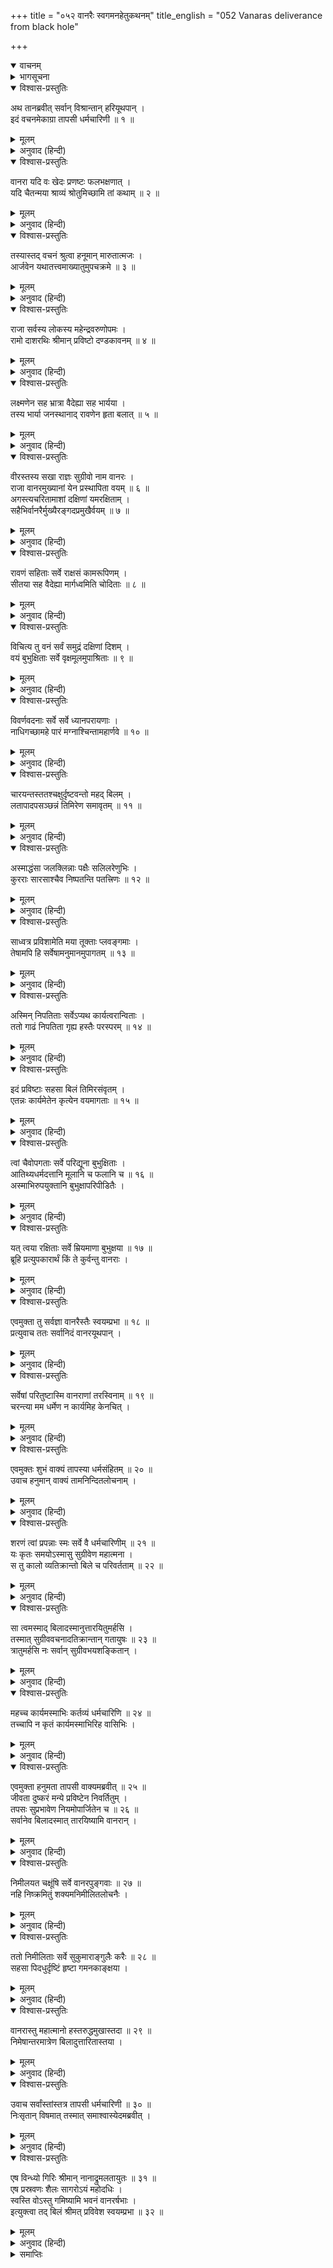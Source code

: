 +++
title = "०५२ वानरैः स्वगमनहेतुकथनम्"
title_english = "052 Vanaras deliverance from black hole"

+++
<details open><summary>वाचनम्</summary>
<div caption="श्रीराम-हरिसीताराममूर्ति-घनपाठिभ्यां वचनम्" class="audioEmbed" src="https://archive.org/download/Ramayana-recitation-Sriram-harisItArAmamUrti-Ghanapaati-v2/Kanda_4/Kanda_4_KSK-052-Vanaraihi_Swagamana_Hethu_Kathanam.mp3"></div>
</details>

<details><summary>भागसूचना</summary>

52. तापसी स्वयंप्रभाके पूछनेपर वानरोंका उसे अपना वृत्तान्त बताना और उसके प्रभावसे गुफाके बाहर निकलकर समुद्रतटपर पहुँचना
</details>

<details open><summary>विश्वास-प्रस्तुतिः</summary>

अथ तानब्रवीत् सर्वान् विश्रान्तान् हरियूथपान् ।  
इदं वचनमेकाग्रा तापसी धर्मचारिणी ॥ १ ॥
</details>

<details><summary>मूलम्</summary>

अथ तानब्रवीत् सर्वान् विश्रान्तान् हरियूथपान् ।  
इदं वचनमेकाग्रा तापसी धर्मचारिणी ॥ १ ॥
</details>

<details><summary>अनुवाद (हिन्दी)</summary>

तत्पश्चात् जब सब वानर-यूथपति खा-पीकर विश्राम कर चुके, तब धर्मका आचरण करनेवाली वह एकाग्रहृदया तपस्विनी उन सबसे इस प्रकार बोली— ॥ १ ॥
</details>

<details open><summary>विश्वास-प्रस्तुतिः</summary>

वानरा यदि वः खेदः प्रणष्टः फलभक्षणात् ।  
यदि चैतन्मया श्राव्यं श्रोतुमिच्छामि तां कथाम् ॥ २ ॥
</details>

<details><summary>मूलम्</summary>

वानरा यदि वः खेदः प्रणष्टः फलभक्षणात् ।  
यदि चैतन्मया श्राव्यं श्रोतुमिच्छामि तां कथाम् ॥ २ ॥
</details>

<details><summary>अनुवाद (हिन्दी)</summary>

‘वानरो! यदि फल खानेसे तुम्हारी थकावट दूर हो गयी हो और यदि तुम्हारा वृत्तान्त मेरे सुनने योग्य हो तो मैं उसे सुनना चाहती हूँ’ ॥ २ ॥
</details>

<details open><summary>विश्वास-प्रस्तुतिः</summary>

तस्यास्तद् वचनं श्रुत्वा हनूमान् मारुतात्मजः ।  
आर्जवेन यथातत्त्वमाख्यातुमुपचक्रमे ॥ ३ ॥
</details>

<details><summary>मूलम्</summary>

तस्यास्तद् वचनं श्रुत्वा हनूमान् मारुतात्मजः ।  
आर्जवेन यथातत्त्वमाख्यातुमुपचक्रमे ॥ ३ ॥
</details>

<details><summary>अनुवाद (हिन्दी)</summary>

उसकी यह बात सुनकर पवनकुमार हनुमान् जी बड़ी सरलताके साथ यथार्थ बात कहने लगे— ॥ ३ ॥
</details>

<details open><summary>विश्वास-प्रस्तुतिः</summary>

राजा सर्वस्य लोकस्य महेन्द्रवरुणोपमः ।  
रामो दाशरथिः श्रीमान् प्रविष्टो दण्डकावनम् ॥ ४ ॥
</details>

<details><summary>मूलम्</summary>

राजा सर्वस्य लोकस्य महेन्द्रवरुणोपमः ।  
रामो दाशरथिः श्रीमान् प्रविष्टो दण्डकावनम् ॥ ४ ॥
</details>

<details><summary>अनुवाद (हिन्दी)</summary>

‘देवि! सम्पूर्ण जगत् के राजा दशरथनन्दन श्रीमान् भगवान् राम, जो देवराज इन्द्र और वरुणके समान तेजस्वी हैं, दण्डकारण्यमें पधारे थे ॥ ४ ॥
</details>

<details open><summary>विश्वास-प्रस्तुतिः</summary>

लक्ष्मणेन सह भ्रात्रा वैदेह्या सह भार्यया ।  
तस्य भार्या जनस्थानाद् रावणेन हृता बलात् ॥ ५ ॥
</details>

<details><summary>मूलम्</summary>

लक्ष्मणेन सह भ्रात्रा वैदेह्या सह भार्यया ।  
तस्य भार्या जनस्थानाद् रावणेन हृता बलात् ॥ ५ ॥
</details>

<details><summary>अनुवाद (हिन्दी)</summary>

‘उनके साथ उनके छोटे भाई लक्ष्मण तथा उनकी धर्मपत्नी विदेहनन्दिनी सीता भी थीं । जनस्थानमें आकर रावणने उनकी स्त्रीका बलपूर्वक अपहरण कर लिया ॥ ५ ॥
</details>

<details open><summary>विश्वास-प्रस्तुतिः</summary>

वीरस्तस्य सखा राज्ञः सुग्रीवो नाम वानरः ।  
राजा वानरमुख्यानां येन प्रस्थापिता वयम् ॥ ६ ॥  
अगस्त्यचरितामाशां दक्षिणां यमरक्षिताम् ।  
सहैभिर्वानरैर्मुख्यैरङ्गदप्रमुखैर्वयम् ॥ ७ ॥
</details>

<details><summary>मूलम्</summary>

वीरस्तस्य सखा राज्ञः सुग्रीवो नाम वानरः ।  
राजा वानरमुख्यानां येन प्रस्थापिता वयम् ॥ ६ ॥  
अगस्त्यचरितामाशां दक्षिणां यमरक्षिताम् ।  
सहैभिर्वानरैर्मुख्यैरङ्गदप्रमुखैर्वयम् ॥ ७ ॥
</details>

<details><summary>अनुवाद (हिन्दी)</summary>

‘श्रेष्ठ वानरोंके राजा वानरजातीय वीरवर सुग्रीव महाराज श्रीरामचन्द्रजीके मित्र हैं, जिन्होंने इन अङ्गद आदि प्रधान वीरोंके साथ हमलोगोंको सीताकी खोज करनेके लिये अगस्त्यसेवित और यमराजद्वारा सुरक्षित दक्षिण दिशामें भेजा है ॥ ६-७ ॥
</details>

<details open><summary>विश्वास-प्रस्तुतिः</summary>

रावणं सहिताः सर्वे राक्षसं कामरूपिणम् ।  
सीतया सह वैदेह्या मार्गध्वमिति चोदिताः ॥ ८ ॥
</details>

<details><summary>मूलम्</summary>

रावणं सहिताः सर्वे राक्षसं कामरूपिणम् ।  
सीतया सह वैदेह्या मार्गध्वमिति चोदिताः ॥ ८ ॥
</details>

<details><summary>अनुवाद (हिन्दी)</summary>

‘उन्होंने आज्ञा दी थी कि तुम सब लोग एक साथ रहकर विदेहकुमारी सीतासहित उस इच्छानुसार रूप धारण करनेवाले राक्षसराज रावणका पता लगाना ॥ ८ ॥
</details>

<details open><summary>विश्वास-प्रस्तुतिः</summary>

विचित्य तु वनं सर्वं समुद्रं दक्षिणां दिशम् ।  
वयं बुभुक्षिताः सर्वे वृक्षमूलमुपाश्रिताः ॥ ९ ॥
</details>

<details><summary>मूलम्</summary>

विचित्य तु वनं सर्वं समुद्रं दक्षिणां दिशम् ।  
वयं बुभुक्षिताः सर्वे वृक्षमूलमुपाश्रिताः ॥ ९ ॥
</details>

<details><summary>अनुवाद (हिन्दी)</summary>

‘हमने यहाँका सारा जंगल छान डाला । अब दक्षिण दिशामें समुद्रके भीतर उनका अन्वेषण करना है । अबतक सीताका कुछ पता नहीं लगा और हमलोग भूख-प्याससे पीड़ित हो गये । अन्तमें हम सब-के-सब एक वृक्षके नीचे थककर बैठ गये ॥ ९ ॥
</details>

<details open><summary>विश्वास-प्रस्तुतिः</summary>

विवर्णवदनाः सर्वे सर्वे ध्यानपरायणाः ।  
नाधिगच्छामहे पारं मग्नाश्चिन्तामहार्णवे ॥ १० ॥
</details>

<details><summary>मूलम्</summary>

विवर्णवदनाः सर्वे सर्वे ध्यानपरायणाः ।  
नाधिगच्छामहे पारं मग्नाश्चिन्तामहार्णवे ॥ १० ॥
</details>

<details><summary>अनुवाद (हिन्दी)</summary>

‘हमारे मुखकी कान्ति फीकी पड़ गयी । हम सभी चिन्तामें मग्न हो गये । चिन्ताके महासागरमें डूबकर हम उसका पार नहीं पा रहे थे ॥ १० ॥
</details>

<details open><summary>विश्वास-प्रस्तुतिः</summary>

चारयन्तस्ततश्चक्षुर्दृष्टवन्तो महद् बिलम् ।  
लतापादपसञ्छन्नं तिमिरेण समावृतम् ॥ ११ ॥
</details>

<details><summary>मूलम्</summary>

चारयन्तस्ततश्चक्षुर्दृष्टवन्तो महद् बिलम् ।  
लतापादपसञ्छन्नं तिमिरेण समावृतम् ॥ ११ ॥
</details>

<details><summary>अनुवाद (हिन्दी)</summary>

‘इसी समय चारों ओर दृष्टि दौड़ानेपर हमको यह विशाल गुफा दिखायी पड़ी, जो लता और वृक्षोंसे ढकी हुई तथा अन्धकारसे आच्छन्न थी ॥ ११ ॥
</details>

<details open><summary>विश्वास-प्रस्तुतिः</summary>

अस्माद्धंसा जलक्लिन्नाः पक्षैः सलिलरेणुभिः ।  
कुरराः सारसाश्चैव निष्पतन्ति पतत्त्रिणः ॥ १२ ॥
</details>

<details><summary>मूलम्</summary>

अस्माद्धंसा जलक्लिन्नाः पक्षैः सलिलरेणुभिः ।  
कुरराः सारसाश्चैव निष्पतन्ति पतत्त्रिणः ॥ १२ ॥
</details>

<details><summary>अनुवाद (हिन्दी)</summary>

‘थोड़ी ही देरमें इस गुफासे हंस, कुरर और सारस आदि पक्षी निकले, जिनके पंख जलसे भीगे थे और उनमें कीचड़ लगी हुई थी ॥ १२ ॥
</details>

<details open><summary>विश्वास-प्रस्तुतिः</summary>

साध्वत्र प्रविशामेति मया तूक्ताः प्लवङ्गमाः ।  
तेषामपि हि सर्वेषामनुमानमुपागतम् ॥ १३ ॥
</details>

<details><summary>मूलम्</summary>

साध्वत्र प्रविशामेति मया तूक्ताः प्लवङ्गमाः ।  
तेषामपि हि सर्वेषामनुमानमुपागतम् ॥ १३ ॥
</details>

<details><summary>अनुवाद (हिन्दी)</summary>

‘तब मैंने वानरोंसे कहा, ‘अच्छा होगा कि हमलोग इसके भीतर प्रवेश करें’ । इन सब वानरोंको भी यह अनुमान हो गया कि गुफाके भीतर पानी है ॥ १३ ॥
</details>

<details open><summary>विश्वास-प्रस्तुतिः</summary>

अस्मिन् निपतिताः सर्वेऽप्यथ कार्यत्वरान्विताः ।  
ततो गाढं निपतिता गृह्य हस्तैः परस्परम् ॥ १४ ॥
</details>

<details><summary>मूलम्</summary>

अस्मिन् निपतिताः सर्वेऽप्यथ कार्यत्वरान्विताः ।  
ततो गाढं निपतिता गृह्य हस्तैः परस्परम् ॥ १४ ॥
</details>

<details><summary>अनुवाद (हिन्दी)</summary>

‘हम सब लोग अपने कार्यकी सिद्धिके लिये उतावले थे ही, अतः इस गुफामें कूद पड़े । अपने हाथोंसे एक-दूसरेको दृढ़तापूर्वक पकड़कर हम गुफामें आगे बढ़ने लगे ॥ १४ ॥
</details>

<details open><summary>विश्वास-प्रस्तुतिः</summary>

इदं प्रविष्टाः सहसा बिलं तिमिरसंवृतम् ।  
एतन्नः कार्यमेतेन कृत्येन वयमागताः ॥ १५ ॥
</details>

<details><summary>मूलम्</summary>

इदं प्रविष्टाः सहसा बिलं तिमिरसंवृतम् ।  
एतन्नः कार्यमेतेन कृत्येन वयमागताः ॥ १५ ॥
</details>

<details><summary>अनुवाद (हिन्दी)</summary>

‘इस तरह सहसा हमलोगोंने इस अँधेरी गुफामें प्रवेश किया । यही हमारा कार्य है और इसी कार्यसे हम इधर आये हैं ॥ १५ ॥
</details>

<details open><summary>विश्वास-प्रस्तुतिः</summary>

त्वां चैवोपगताः सर्वे परिद्यूना बुभुक्षिताः ।  
आतिथ्यधर्मदत्तानि मूलानि च फलानि च ॥ १६ ॥  
अस्माभिरुपयुक्तानि बुभुक्षापरिपीडितैः ।
</details>

<details><summary>मूलम्</summary>

त्वां चैवोपगताः सर्वे परिद्यूना बुभुक्षिताः ।  
आतिथ्यधर्मदत्तानि मूलानि च फलानि च ॥ १६ ॥  
अस्माभिरुपयुक्तानि बुभुक्षापरिपीडितैः ।
</details>

<details><summary>अनुवाद (हिन्दी)</summary>

‘भूखसे व्याकुल एवं दुर्बल होनेके कारण हम सबने तुम्हारी शरण ली । तुमने आतिथ्य-धर्मके अनुसार हमें फल और मूल अर्पित किये और हमने भी भूखसे पीड़ित होनेके कारण उन्हें भरपेट खाया ॥ १६ १/२ ॥
</details>

<details open><summary>विश्वास-प्रस्तुतिः</summary>

यत् त्वया रक्षिताः सर्वे म्रियमाणा बुभुक्षया ॥ १७ ॥  
ब्रूहि प्रत्युपकारार्थं किं ते कुर्वन्तु वानराः ।
</details>

<details><summary>मूलम्</summary>

यत् त्वया रक्षिताः सर्वे म्रियमाणा बुभुक्षया ॥ १७ ॥  
ब्रूहि प्रत्युपकारार्थं किं ते कुर्वन्तु वानराः ।
</details>

<details><summary>अनुवाद (हिन्दी)</summary>

‘देवि! हम भूखसे मर रहे थे । तुमने हम सब लोगोंके प्राण बचा लिये । अतः बताओ ये वानर तुम्हारे उपकारका बदला चुकानेके लिये क्या सेवा करें’ ॥ १७ १/२ ॥
</details>

<details open><summary>विश्वास-प्रस्तुतिः</summary>

एवमुक्ता तु सर्वज्ञा वानरैस्तैः स्वयम्प्रभा ॥ १८ ॥  
प्रत्युवाच ततः सर्वानिदं वानरयूथपान् ।
</details>

<details><summary>मूलम्</summary>

एवमुक्ता तु सर्वज्ञा वानरैस्तैः स्वयम्प्रभा ॥ १८ ॥  
प्रत्युवाच ततः सर्वानिदं वानरयूथपान् ।
</details>

<details><summary>अनुवाद (हिन्दी)</summary>

स्वयंप्रभा सर्वज्ञ थी । उन वानरोंके ऐसा कहनेपर उसने उन सभी यूथपतियोंको इस प्रकार उत्तर दिया’—
</details>

<details open><summary>विश्वास-प्रस्तुतिः</summary>

सर्वेषां परितुष्टास्मि वानराणां तरस्विनाम् ॥ १९ ॥  
चरन्त्या मम धर्मेण न कार्यमिह केनचित् ।
</details>

<details><summary>मूलम्</summary>

सर्वेषां परितुष्टास्मि वानराणां तरस्विनाम् ॥ १९ ॥  
चरन्त्या मम धर्मेण न कार्यमिह केनचित् ।
</details>

<details><summary>अनुवाद (हिन्दी)</summary>

‘मैं तुम सभी वेगशाली वानरोंपर यों ही बहुत संतुष्ट हूँ । धर्मानुष्ठानमें लगी रहनेके कारण मुझे किसीसे कोई प्रयोजन नहीं रह गया है’ ॥ १९ १/२ ॥
</details>

<details open><summary>विश्वास-प्रस्तुतिः</summary>

एवमुक्तः शुभं वाक्यं तापस्या धर्मसंहितम् ॥ २० ॥  
उवाच हनुमान् वाक्यं तामनिन्दितलोचनाम् ।
</details>

<details><summary>मूलम्</summary>

एवमुक्तः शुभं वाक्यं तापस्या धर्मसंहितम् ॥ २० ॥  
उवाच हनुमान् वाक्यं तामनिन्दितलोचनाम् ।
</details>

<details><summary>अनुवाद (हिन्दी)</summary>

उस तपस्विनीने जब इस प्रकार धर्मयुक्त उत्तम बात कही, तब हनुमान् जी ने निर्दोष दृष्टिवाली उस देवीसे यों कहा— ॥ २० १/२ ॥
</details>

<details open><summary>विश्वास-प्रस्तुतिः</summary>

शरणं त्वां प्रपन्नाः स्मः सर्वे वै धर्मचारिणीम् ॥ २१ ॥  
यः कृतः समयोऽस्मासु सुग्रीवेण महात्मना ।  
स तु कालो व्यतिक्रान्तो बिले च परिवर्तताम् ॥ २२ ॥
</details>

<details><summary>मूलम्</summary>

शरणं त्वां प्रपन्नाः स्मः सर्वे वै धर्मचारिणीम् ॥ २१ ॥  
यः कृतः समयोऽस्मासु सुग्रीवेण महात्मना ।  
स तु कालो व्यतिक्रान्तो बिले च परिवर्तताम् ॥ २२ ॥
</details>

<details><summary>अनुवाद (हिन्दी)</summary>

‘देवि! तुम धर्माचरणमें लगी हुई हो । अतः हम सब लोग तुम्हारी शरणमें आये हैं । महात्मा सुग्रीवने हमलोगोंके लौटनेके लिये जो समय निश्चित किया था, वह इस गुफाके भीतर घूमनेमें ही बीत गया ॥ २१-२२ ॥
</details>

<details open><summary>विश्वास-प्रस्तुतिः</summary>

सा त्वमस्माद् बिलादस्मानुत्तारयितुमर्हसि ।  
तस्मात् सुग्रीववचनादतिक्रान्तान् गतायुषः ॥ २३ ॥  
त्रातुमर्हसि नः सर्वान् सुग्रीवभयशङ्कितान् ।
</details>

<details><summary>मूलम्</summary>

सा त्वमस्माद् बिलादस्मानुत्तारयितुमर्हसि ।  
तस्मात् सुग्रीववचनादतिक्रान्तान् गतायुषः ॥ २३ ॥  
त्रातुमर्हसि नः सर्वान् सुग्रीवभयशङ्कितान् ।
</details>

<details><summary>अनुवाद (हिन्दी)</summary>

‘अब तुम कृपा करके हमें इस बिलसे बाहर निकाल दो । सुग्रीवके बताये हुए समयको हम लाँघ चुके हैं, इसलिये अब हमारी आयु पूरी हो चुकी है । हम सबके-सब सुग्रीवके भयसे डरे हुए हैं । अतः तुम हमारा उद्धार करो ॥ २३ १/२ ॥
</details>

<details open><summary>विश्वास-प्रस्तुतिः</summary>

महच्च कार्यमस्माभिः कर्तव्यं धर्मचारिणि ॥ २४ ॥  
तच्चापि न कृतं कार्यमस्माभिरिह वासिभिः ।
</details>

<details><summary>मूलम्</summary>

महच्च कार्यमस्माभिः कर्तव्यं धर्मचारिणि ॥ २४ ॥  
तच्चापि न कृतं कार्यमस्माभिरिह वासिभिः ।
</details>

<details><summary>अनुवाद (हिन्दी)</summary>

‘धर्मचारिणि! हमें जो महान् कार्य करना है, उसे भी हम इस गुफामें रहनेके कारण नहीं कर सके हैं’ ॥
</details>

<details open><summary>विश्वास-प्रस्तुतिः</summary>

एवमुक्ता हनुमता तापसी वाक्यमब्रवीत् ॥ २५ ॥  
जीवता दुष्करं मन्ये प्रविष्टेन निवर्तितुम् ।  
तपसः सुप्रभावेण नियमोपार्जितेन च ॥ २६ ॥  
सर्वानेव बिलादस्मात् तारयिष्यामि वानरान् ।
</details>

<details><summary>मूलम्</summary>

एवमुक्ता हनुमता तापसी वाक्यमब्रवीत् ॥ २५ ॥  
जीवता दुष्करं मन्ये प्रविष्टेन निवर्तितुम् ।  
तपसः सुप्रभावेण नियमोपार्जितेन च ॥ २६ ॥  
सर्वानेव बिलादस्मात् तारयिष्यामि वानरान् ।
</details>

<details><summary>अनुवाद (हिन्दी)</summary>

हनुमान् जी के ऐसा कहनेपर तापसी बोली—‘मैं समझती हूँ जो एक बार इस गुफामें चला आता है, उसका जीते-जी यहाँसे लौटना बहुत कठिन हो जाता है । तथापि नियमोंके पालन और तपस्याके उत्तम प्रभावसे मैं तुम सभी वानरोंको इस गुफासे बाहर निकाल दूँगी ॥
</details>

<details open><summary>विश्वास-प्रस्तुतिः</summary>

निमीलयत चक्षूंषि सर्वे वानरपुङ्गवाः ॥ २७ ॥  
नहि निष्क्रमितुं शक्यमनिमीलितलोचनैः ।
</details>

<details><summary>मूलम्</summary>

निमीलयत चक्षूंषि सर्वे वानरपुङ्गवाः ॥ २७ ॥  
नहि निष्क्रमितुं शक्यमनिमीलितलोचनैः ।
</details>

<details><summary>अनुवाद (हिन्दी)</summary>

‘श्रेष्ठ वानरो! तुम सब लोग अपनी-अपनी आँखें बंद कर लो । आँख बंद किये बिना यहाँसे निकलना असम्भव है’ ॥ २७ १/२ ॥
</details>

<details open><summary>विश्वास-प्रस्तुतिः</summary>

ततो निमीलिताः सर्वे सुकुमाराङ्गुलैः करैः ॥ २८ ॥  
सहसा पिदधुर्दृष्टिं हृष्टा गमनकाङ्क्षया ।
</details>

<details><summary>मूलम्</summary>

ततो निमीलिताः सर्वे सुकुमाराङ्गुलैः करैः ॥ २८ ॥  
सहसा पिदधुर्दृष्टिं हृष्टा गमनकाङ्क्षया ।
</details>

<details><summary>अनुवाद (हिन्दी)</summary>

यह सुनकर सबने सुकुमार अङ्गुलिवाले हाथोंसे आँखें मूँद लीं । गुफासे बाहर निकलनेकी इच्छासे प्रसन्न होकर उन सबने सहसा नेत्र बंद कर लिये ॥ २८ १/२ ॥
</details>

<details open><summary>विश्वास-प्रस्तुतिः</summary>

वानरास्तु महात्मानो हस्तरुद्धमुखास्तदा ॥ २९ ॥  
निमेषान्तरमात्रेण बिलादुत्तारितास्तया ।
</details>

<details><summary>मूलम्</summary>

वानरास्तु महात्मानो हस्तरुद्धमुखास्तदा ॥ २९ ॥  
निमेषान्तरमात्रेण बिलादुत्तारितास्तया ।
</details>

<details><summary>अनुवाद (हिन्दी)</summary>

इस प्रकार उस समय हाथोंसे मुँह ढक लेनेके कारण उन महात्मा वानरोंको स्वयंप्रभाने पलक मारते-मारते बिलसे बाहर निकाल दिया ॥ २९ १/२ ॥
</details>

<details open><summary>विश्वास-प्रस्तुतिः</summary>

उवाच सर्वांस्तांस्तत्र तापसी धर्मचारिणी ॥ ३० ॥  
निःसृतान् विषमात् तस्मात् समाश्वास्येदमब्रवीत् ।
</details>

<details><summary>मूलम्</summary>

उवाच सर्वांस्तांस्तत्र तापसी धर्मचारिणी ॥ ३० ॥  
निःसृतान् विषमात् तस्मात् समाश्वास्येदमब्रवीत् ।
</details>

<details><summary>अनुवाद (हिन्दी)</summary>

तत्पश्चात् वहाँ उस धर्मपरायणा तापसीने उस विषम गुफासे बाहर निकले हुए समस्त वानरोंको आश्वासन देकर इस प्रकार कहा— ॥ ३० १/२ ॥
</details>

<details open><summary>विश्वास-प्रस्तुतिः</summary>

एष विन्ध्यो गिरिः श्रीमान् नानाद्रुमलतायुतः ॥ ३१ ॥  
एष प्रस्रवणः शैलः सागरोऽयं महोदधिः ।  
स्वस्ति वोऽस्तु गमिष्यामि भवनं वानरर्षभाः ।  
इत्युक्त्वा तद् बिलं श्रीमत् प्रविवेश स्वयम्प्रभा ॥ ३२ ॥
</details>

<details><summary>मूलम्</summary>

एष विन्ध्यो गिरिः श्रीमान् नानाद्रुमलतायुतः ॥ ३१ ॥  
एष प्रस्रवणः शैलः सागरोऽयं महोदधिः ।  
स्वस्ति वोऽस्तु गमिष्यामि भवनं वानरर्षभाः ।  
इत्युक्त्वा तद् बिलं श्रीमत् प्रविवेश स्वयम्प्रभा ॥ ३२ ॥
</details>

<details><summary>अनुवाद (हिन्दी)</summary>

‘श्रेष्ठ वानरो! यह रहा नाना प्रकारके वृक्षों और लताओंसे व्याप्त शोभाशाली विन्ध्यगिरि । इधर यह प्रस्रवणगिरि है और सामने यह महासागर लहरा रहा है । तुम्हारा कल्याण हो । अब मैं अपने स्थानपर जाती हूँ ।’ ऐसा कहकर स्वयंप्रभा उस सुन्दर गुफामें चली गयी ॥
</details>

<details><summary>समाप्तिः</summary>

इत्यार्षे श्रीमद्रामायणे वाल्मीकीये आदिकाव्ये किष्किन्धाकाण्डे द्विपञ्चाशः सर्गः ॥ ५२ ॥  
इस प्रकार श्रीवाल्मीकिनिर्मित आर्षरामायण आदिकाव्यके किष्किन्धाकाण्डमें बावनवाँ सर्ग पूरा हुआ ॥ ५२ ॥
</details>

